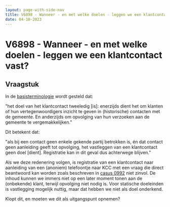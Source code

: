 ```yaml
---
layout: page-with-side-nav
title: V6898 - Wanneer - en met welke doelen - leggen we een klantcontact vast?
date: 04-10-2023
---
```


# V6898 - Wanneer - en met welke doelen - leggen we een klantcontact vast?

## Vraagstuk

In de [basisterminologie](/docs/basisterminologie.md) wordt gesteld dat:

"het doel van het klantcontact tweeledig [is]: enerzijds dient het om klanten of hun vertegenwoordigers inzicht te geven in (historische) contacten met de gemeente. En anderzijds om opvolging van hun verzoeken aan de gemeente te vergemakkelijken."

Dit betekent dat:

"als bij een contact geen enkele gekende partij betrokken is, én dat contact geen aanleiding geeft tot opvolging, het vastleggen van een klantcontact geen doel [dient]. Registratie kan in dit geval dus achterwege blijven."

Als we deze redenering volgen, is registratie van een klantcontact naar aanleiding van een (anoniem) telefoontje naar KCC met een vraag die direct beantwoord kan worden zoals beschreven in [casus 0992](./0992.md) niet zinvol. De inhoud kunnen we immers niet op een later moment tonen aan de (onbekende) klant, terwijl opvolging niet nodig is. Voor statische doeleinden is vastlegging mogelijk nuttig, maar dat hebben we niet als doel onderkend.

Klopt dit, en moeten we dit als uitgangspunt opnemen?